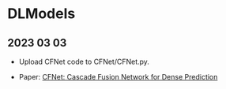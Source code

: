 # DLModels
## 2023 03 03
+ Upload CFNet code to CFNet/CFNet.py.

+ Paper: [CFNet: Cascade Fusion Network for Dense Prediction](https://arxiv.org/abs/2302.06052)

